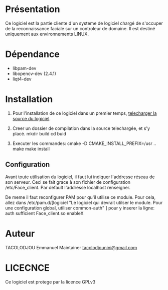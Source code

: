 # Présentation

Ce logiciel est la partie cliente d'un systeme de logiciel chargé de s'occuper de la reconnaissance faciale sur un controleur de domaine. Il est destiné uniquement aux environnements LINUX.

# Dépendance

* libpam-dev
* libopencv-dev (2.4.1)
* liqt4-dev

# Installation

1. Pour l'installation de ce logiciel dans un premier temps, [telecharger la source du logiciel](https://github.com/binouossi/Face_authentication_client).

2. Creer un dossier de compilation dans la source telechargée, et s'y placé.
	mkdir build
	cd buid

3. Executer les commandes:
	cmake -D CMAKE_INSTALL_PREFIX=/usr ..
	make
	make install

## Configuration

Avant toute utilisation du logiciel, il faut lui indiquer l'addresse réseau de son serveur. Ceci se fait grace à son fichier de configuration /etc/Face_client. Par default l'addresse localhost renseigner.

De meme il faut reconfigurer PAM pour qu'il utilise ce module. Pour cela, allez dans /etc/pam.d/\[logiciel "Le logiciel qui devrait utilser le module. Pour une configuration global, utiliser common-auth" \] pour y inserer la ligne:
	auth sufficient Face_client.so enableX

# Auteur
TACOLODJOU Emmanuel
Maintainer
tacolodjounini@gmail.com

# LICECNCE

Ce logiciel est protege par la licence GPLv3
